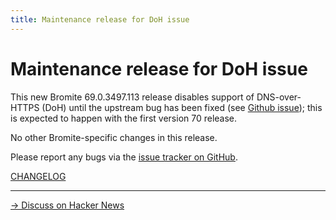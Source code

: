 ```yaml
---
title: Maintenance release for DoH issue
---
```

# Maintenance release for DoH issue

This new Bromite 69.0.3497.113 release disables support of DNS-over-HTTPS (DoH) until the upstream bug has been fixed (see [Github issue](https://github.com/bromite/bromite/issues/139)); this is expected to happen with the first version 70 release.

No other Bromite-specific changes in this release.

Please report any bugs via the [issue tracker on GitHub](https://github.com/bromite/bromite/issues).

[CHANGELOG](https://github.com/bromite/bromite/blob/master/CHANGELOG.md)

---
[&rarr; Discuss on Hacker News](https://news.ycombinator.com/item?id=18105517)
